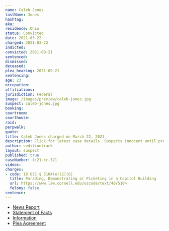 ```yaml
---
name: Caleb Jones
lastName: Jones
hashtag:
aka:
residence: Ohio
status: Convicted
date: 2021-03-22
charged: 2021-03-22
indicted:
convicted: 2021-09-21
sentenced:
dismissed:
deceased:
plea_hearing: 2021-09-21
sentencing:
age: 23
occupation:
affiliations:
jurisdiction: Federal
image: /images/preview/caleb-jones.jpg
suspect: caleb-jones.jpg
booking:
courtroom:
courthouse:
raid:
perpwalk:
quote:
title: Caleb Jones charged on March 22, 2021
description: Click for latest case details. Suspects innocent until proven guilty.
author: seditiontrack
layout: suspect
published: true
caseNumber: 1:21-cr-321
videos:
charges:
- code: 18 USC § 5104(e)(2)(G)
  title: Parading, Demonstrating or Picketing in a Capitol Building
  url: https://www.law.cornell.edu/uscode/text/40/5104
  felony: false
sentence:
---
```

- [News Report](https://www.nbc4i.com/news/local-news/columbus-man-23-charged-in-captiol-riot/)
- [Statement of Facts](https://www.justice.gov/usao-dc/case-multi-defendant/file/1435666/download)
- [Information](https://www.justice.gov/usao-dc/case-multi-defendant/file/1418046/download)
- [Plea Agreement](https://www.justice.gov/usao-dc/case-multi-defendant/file/1435661/download)
